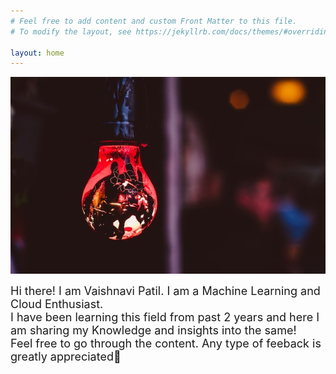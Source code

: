 ```yaml
---
# Feel free to add content and custom Front Matter to this file.
# To modify the layout, see https://jekyllrb.com/docs/themes/#overriding-theme-defaults

layout: home
---
```

<img src="assets/images/AI.jpg">
<p><font size=4>Hi there! I am Vaishnavi Patil. I am a Machine Learning and Cloud Enthusiast.<br>
I have been learning this field from past 2 years and here I am sharing my Knowledge and insights into the same!<br>
Feel free to go through the content. Any type of feeback is greatly appreciated🙂</font></p>